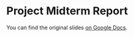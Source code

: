 # Project Midterm Report

You can find the original slides [on Google Docs](https://docs.google.com/presentation/d/16n8jDKvBJfWV_K3y6p9B-EpDAtO0iHbAyaQgISL9G88/edit#slide=id.p).

